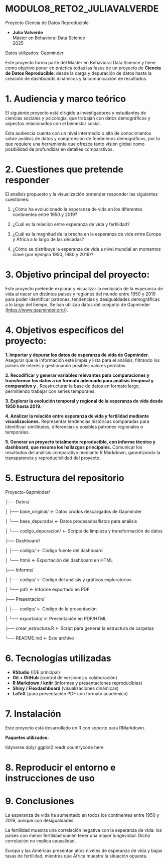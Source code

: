 # MODULO8_RETO2_JULIAVALVERDE

Proyecto Ciencia de Datos Reproducible 
- **Julia Valverde**  
Máster en Behavioral Data Science  
2025

Datos utilizados: Gapminder 

Este proyecto forma parte del Máster en Behavioral Data Science y tiene como objetivo poner en práctica todas las fases de un proyecto de **Ciencia de Datos Reproducible**: desde la carga y depuración de datos hasta la creación de dashboards dinámicos y la comunicación de resultados.

# 1. Audiencia y marco teórico

El siguiente proyecto está dirigido a investigadores y estudiantes de ciencias sociales y psicología, que trabajan con datos demográficos y aspectos relacionados con el bienestar social. 

Esta audiencia cuenta con un nivel intermedio o alto de conocimientos sobre análisis de datos y comprensión de fenómenos demográficos, por lo que requiere una herramienta que ofrezca tanto visión global como posibilidad de profundizar en detalles comparativos.

# 2. Cuestiones que pretende responder

El analisis propuesto y la visualización pretender responder las siguientes cuestiones:

1. ¿Cómo ha evolucionado la esperanza de vida en los diferentes continentes entre 1950 y 2019? 

2. ¿Cuál es la relación entre esperanza de vida y fertilidad? 

3. ¿Cuál es la magnitud de la brecha en la esperanza de vida entre Europa y África a lo largo de las décadas? 

4. ¿Cómo se distribuye la esperanza de vida a nivel mundial en momentos clave (por ejemplo 1950, 1980 y 2019)? 

# 3. Objetivo principal del proyecto:

Este proyecto pretende explorar y visualizar la evolución de la esperanza de vida al nacer en distintos países y regiones del mundo entre 1950 y 2019 para poder identificar patrones, tendencias y desigualdades demográficas a lo largo del tiempo, Se han utilizao datos del conjunto de Gapminder (https://www.gapminder.org/).

# 4. Objetivos específicos del proyecto:

__1. Importar y depurar los datos de esperanza de vida de Gapminder.__ Asegurar que la información esté limpia y lista para el análisis, filtrando los países de interés y gestionando posibles valores perdidos.

__2. Recodificar y generar variables relevantes para comparaciones y transformar los datos a un formato adecuado para análisis temporal y comparativo y .__ Reestructurar la base de datos en formato largo, permitiendo trabajar con series temporales.

__3. Explorar la evolución temporal y regional de la esperanza de vida desde 1950 hasta 2019.__ 

__4. Analizar la relación entre esperanza de vida y fertilidad mediante visualizaciones.__ Representar tendencias históricas comparadas para identificar similitudes, diferencias y posibles patrones regionales o temporales.

__5. Generar un proyecto totalmente reproducible, con informe técnico y dashboard, que resuma los hallazgos principales.__ Comunicar los resultados del análisis comparativo mediante R Markdown, garantizando la transparencia y reproducibilidad del proyecto.


# 5. Estructura del repositorio

Proyecto-Gapminder/

├── Datos/

│ ├── base_original/ <- Datos crudos descargados de Gapminder

│ └── base_depurada/ <- Datos procesados/listos para análisis

│ └── codigo_depuracion/ <- Scripts de limpieza y transformación de datos

├── Dashboard/

│ ├── codigo/ <- Código fuente del dashboard

│ └── html/ <- Exportación del dashboard en HTML

├── Informe/

│ ├── codigo/ <- Código del análisis y gráficos exploratorios

│ └── pdf/ <- Informe exportado en PDF

├── Presentacion/

│ ├── codigo/ <- Código de la presentación

│ └── exportado/ <- Presentación en PDF/HTML

├── crear_estructura.R <- Script para generar la estructura de carpetas

└── README.md <- Este archivo


# 6. Tecnologías utilizadas

- **RStudio** (IDE principal)  
- **Git + GitHub** (control de versiones y colaboración)  
- **R Markdown / knitr** (informes y presentaciones reproducibles)  
- **Shiny / Flexdashboard** (visualizaciones dinámicas)  
- **LaTeX** (para presentación PDF con formato académico)  

# 7. Instalación

Este proyecto está desarrollado en R con soporte para RMarkdown. 

**Paquetes utilizados:**

tidyverse
dplyr
ggplot2
readr
countrycode
here

# 8. Reproducir el entorno e instrucciones de uso

# 9. Conclusiones 

La esperanza de vida ha aumentado en todos los continentes entre 1950 y 2019, aunque con desigualdades.

La fertilidad muestra una correlación negativa con la esperanza de vida: los países con menor fertilidad suelen tener una mayor longevidad. Dicha correlación no implica causalidad.

Europa y las Américas presentan altos niveles de esperanza de vida y bajas tasas de fertilidad, mientras que África muestra la situación opuesta.









